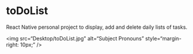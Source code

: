 # toDoList
React Native personal project to display, add and delete daily lists of tasks.

<img
src=“Desktop/toDoList.jpg"
alt=“Subject Pronouns”
style=“margin-right: 10px;”
/>
